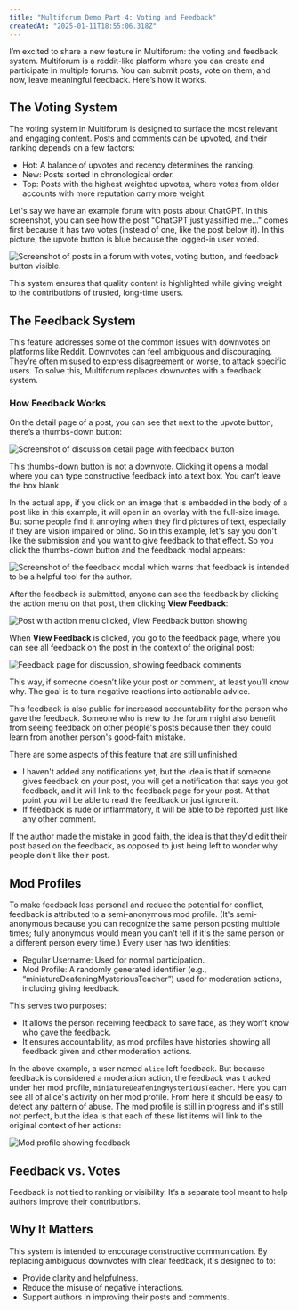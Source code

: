 ```yaml
---
title: "Multiforum Demo Part 4: Voting and Feedback"
createdAt: "2025-01-11T18:55:06.318Z"
---
```


I’m excited to share a new feature in Multiforum: the voting and feedback system. Multiforum is a reddit-like platform where you can create and participate in multiple forums. You can submit posts, vote on them, and now, leave meaningful feedback. Here’s how it works.

## The Voting System

The voting system in Multiforum is designed to surface the most relevant and engaging content. Posts and comments can be upvoted, and their ranking depends on a few factors:

- Hot: A balance of upvotes and recency determines the ranking.
- New: Posts sorted in chronological order.
- Top: Posts with the highest weighted upvotes, where votes from older accounts with more reputation carry more weight.

Let's say we have an example forum with posts about ChatGPT. In this screenshot, you can see how the post "ChatGPT just yassified me..." comes first because it has two votes (instead of one, like the post below it). In this picture, the upvote button is blue because the logged-in user voted.

![Screenshot of posts in a forum with votes, voting button, and feedback button visible.](/posts/jan-2025-voting-feedback/forum-with-votes-showing.png)

This system ensures that quality content is highlighted while giving weight to the contributions of trusted, long-time users.

## The Feedback System

This feature addresses some of the common issues with downvotes on platforms like Reddit. Downvotes can feel ambiguous and discouraging. They’re often misused to express disagreement or worse, to attack specific users. To solve this, Multiforum replaces downvotes with a feedback system.

### How Feedback Works

On the detail page of a post, you can see that next to the upvote button, there’s a thumbs-down button:

![Screenshot of discussion detail page with feedback button](/posts/jan-2025-voting-feedback/discussion-detail-page-with-feedback-button.png)

This thumbs-down button is not a downvote. Clicking it opens a modal where you can type constructive feedback into a text box. You can’t leave the box blank.

In the actual app, if you click on an image that is embedded in the body of a post like in this example, it will open in an overlay with the full-size image. But some people find it annoying when they find pictures of text, especially if they are vision impaired or blind. So in this example, let's say you don't like the submission and you want to give feedback to that effect. So you click the thumbs-down button and the feedback modal appears:

![Screenshot of the feedback modal which warns that feedback is intended to be a helpful tool for the author.](/posts/jan-2025-voting-feedback/feedback-modal.png)

After the feedback is submitted, anyone can see the feedback by clicking the action menu on that post, then clicking **View Feedback**:

![Post with action menu clicked, View Feedback button showing](/posts/jan-2025-voting-feedback/view-feedback.png)

When **View Feedback** is clicked, you go to the feedback page, where you can see all feedback on the post in the context of the original post:

![Feedback page for discussion, showing feedback comments](/posts/jan-2025-voting-feedback/feedback-page-for-discussion.png)

This way, if someone doesn’t like your post or comment, at least you’ll know why. The goal is to turn negative reactions into actionable advice.

This feedback is also public for increased accountability for the person who gave the feedback. Someone who is new to the forum might also benefit from seeing feedback on other people's posts because then they could learn from another person's good-faith mistake.

There are some aspects of this feature that are still unfinished:

- I haven't added any notifications yet, but the idea is that if someone gives feedback on your post, you will get a notification that says you got feedback, and it will link to the feedback page for your post. At that point you will be able to read the feedback or just ignore it.
- If feedback is rude or inflammatory, it will be able to be reported just like any other comment.

If the author made the mistake in good faith, the idea is that they'd edit their post based on the feedback, as opposed to just being left to wonder why people don't like their post.

## Mod Profiles

To make feedback less personal and reduce the potential for conflict, feedback is attributed to a semi-anonymous mod profile. (It's semi-anonymous because you can recognize the same person posting multiple times; fully anonymous would mean you can't tell if it's the same person or a different person every time.) Every user has two identities:

- Regular Username: Used for normal participation.
- Mod Profile: A randomly generated identifier (e.g., “miniatureDeafeningMysteriousTeacher”) used for moderation actions, including giving feedback.

This serves two purposes:

- It allows the person receiving feedback to save face, as they won’t know who gave the feedback.
- It ensures accountability, as mod profiles have histories showing all feedback given and other moderation actions.

In the above example, a user named `alice` left feedback. But because feedback is considered a moderation action, the feedback was tracked under her mod profile, `miniatureDeafeningMysteriousTeacher`. Here you can see all of alice's activity on her mod profile. From here it should be easy to detect any pattern of abuse. The mod profile is still in progress and it's still not perfect, but the idea is that each of these list items will link to the original context of her actions:

![Mod profile showing feedback](/posts/jan-2025-voting-feedback/mod-profile-showing-feedback.png)

## Feedback vs. Votes

Feedback is not tied to ranking or visibility. It’s a separate tool meant to help authors improve their contributions.

## Why It Matters

This system is intended to encourage constructive communication. By replacing ambiguous downvotes with clear feedback, it's designed to to:

- Provide clarity and helpfulness.
- Reduce the misuse of negative interactions.
- Support authors in improving their posts and comments.